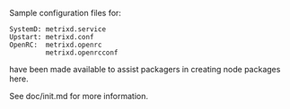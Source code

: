 Sample configuration files for:

	SystemD: metrixd.service
	Upstart: metrixd.conf
	OpenRC:  metrixd.openrc
			 metrixd.openrcconf

have been made available to assist packagers in creating node packages here.

See doc/init.md for more information.